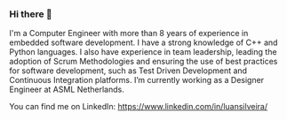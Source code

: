 ### Hi there 👋

I'm a Computer Engineer with more than 8 years of experience in embedded software development.
I have a strong knowledge of C++ and Python languages.
I also have experience in team leadership, leading the adoption of Scrum Methodologies and ensuring the use of best practices for software development, such as Test Driven Development and Continuous Integration platforms.
I’m currently working as a Designer Engineer at ASML Netherlands.

You can find me on LinkedIn:
https://www.linkedin.com/in/luansilveira/
